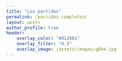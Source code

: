 ```yaml
---
title: "Los partidos"
permalink: /partidos-completos/
layout: posts
author_profile: true
header:
    overlay_color: "#012681"
    overlay_filter: "0.5"
    overlay_image: /assets/images/g844.jpg
---
```

